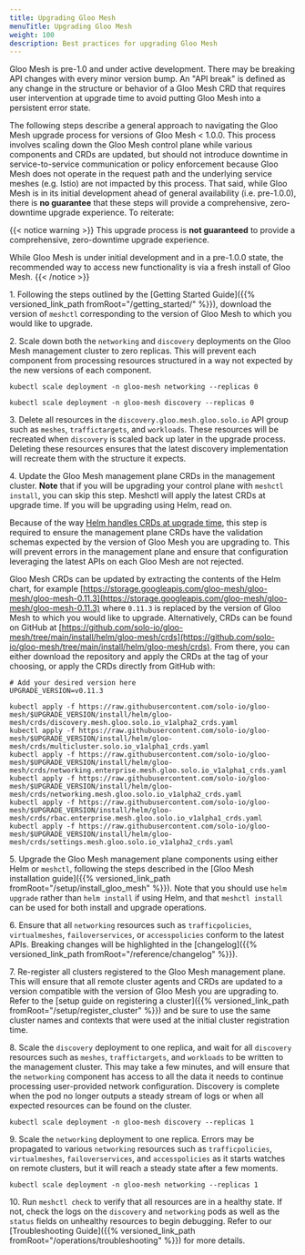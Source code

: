 ```yaml
---
title: Upgrading Gloo Mesh
menuTitle: Upgrading Gloo Mesh
weight: 100
description: Best practices for upgrading Gloo Mesh
---
```


Gloo Mesh is pre-1.0 and under active development. There may be breaking API changes with every minor version bump.
An "API break" is defined as any change in the structure or behavior of a Gloo Mesh CRD that requires user intervention
at upgrade time to avoid putting Gloo Mesh into a persistent error state.

The following steps describe a general approach to navigating the Gloo Mesh upgrade process for versions of Gloo Mesh
< 1.0.0. This process involves scaling down the Gloo Mesh control plane while various components and CRDs are updated,
but should not introduce downtime in service-to-service communication or policy enforcement because Gloo Mesh does not
operate in the request path and the underlying service meshes (e.g. Istio) are not impacted by this process. That said,
while Gloo Mesh is in its initial development ahead of general availability (i.e. pre-1.0.0), there is **no guarantee**
that these steps will provide a comprehensive, zero-downtime upgrade experience. To reiterate:

{{< notice warning >}}
This upgrade process is **not guaranteed** to provide a comprehensive, zero-downtime upgrade experience.

While Gloo Mesh is under initial development and in a pre-1.0.0 state, the recommended way to access new functionality
is via a fresh install of Gloo Mesh.
{{< /notice >}}

1\. Following the steps outlined by the [Getting Started Guide]({{% versioned_link_path fromRoot="/getting_started/" %}}),
download the version of `meshctl` corresponding to the version of Gloo Mesh to which you would like to upgrade.

2\. Scale down both the `networking` and `discovery` deployments on the Gloo Mesh management cluster to zero replicas.
This will prevent each component from processing resources structured in a way not expected by the new versions of each
component.

```shell
kubectl scale deployment -n gloo-mesh networking --replicas 0
```

```shell
kubectl scale deployment -n gloo-mesh discovery --replicas 0
```

3\. Delete all resources in the `discovery.gloo.mesh.gloo.solo.io` API group such as `meshes`, `traffictargets`, and `workloads`.
These resources will be recreated when `discovery` is scaled back up later in the upgrade process. Deleting these
resources ensures that the latest discovery implementation will recreate them with the structure it expects. 

4\. Update the Gloo Mesh management plane CRDs in the management cluster. **Note** that if you will be upgrading your
control plane with `meshctl install`, you can skip this step. Meshctl will apply the latest CRDs at upgrade time. If you
will be upgrading using Helm, read on.

Because of the way [Helm handles CRDs at upgrade time](https://helm.sh/docs/chart_best_practices/custom_resource_definitions/#some-caveats-and-explanations),
this step is required to ensure the management plane CRDs have the validation schemas expected by the version of Gloo
Mesh you are upgrading to. This will prevent errors in the management plane and ensure that configuration leveraging
the latest APIs on each Gloo Mesh are not rejected.

Gloo Mesh CRDs can be updated by extracting the contents of the Helm chart, for example [https://storage.googleapis.com/gloo-mesh/gloo-mesh/gloo-mesh-0.11.3](https://storage.googleapis.com/gloo-mesh/gloo-mesh/gloo-mesh-0.11.3)
where `0.11.3` is replaced by the version of Gloo Mesh to which you would like to upgrade. Alternatively, CRDs can be found
on GitHub at [https://github.com/solo-io/gloo-mesh/tree/main/install/helm/gloo-mesh/crds](https://github.com/solo-io/gloo-mesh/tree/main/install/helm/gloo-mesh/crds).
From there, you can either download the repository and apply the CRDs at the tag of your choosing, or apply the CRDs
directly from GitHub with:

```shell
# Add your desired version here
UPGRADE_VERSION=v0.11.3

kubectl apply -f https://raw.githubusercontent.com/solo-io/gloo-mesh/$UPGRADE_VERSION/install/helm/gloo-mesh/crds/discovery.mesh.gloo.solo.io_v1alpha2_crds.yaml
kubectl apply -f https://raw.githubusercontent.com/solo-io/gloo-mesh/$UPGRADE_VERSION/install/helm/gloo-mesh/crds/multicluster.solo.io_v1alpha1_crds.yaml
kubectl apply -f https://raw.githubusercontent.com/solo-io/gloo-mesh/$UPGRADE_VERSION/install/helm/gloo-mesh/crds/networking.enterprise.mesh.gloo.solo.io_v1alpha1_crds.yaml
kubectl apply -f https://raw.githubusercontent.com/solo-io/gloo-mesh/$UPGRADE_VERSION/install/helm/gloo-mesh/crds/networking.mesh.gloo.solo.io_v1alpha2_crds.yaml
kubectl apply -f https://raw.githubusercontent.com/solo-io/gloo-mesh/$UPGRADE_VERSION/install/helm/gloo-mesh/crds/rbac.enterprise.mesh.gloo.solo.io_v1alpha1_crds.yaml
kubectl apply -f https://raw.githubusercontent.com/solo-io/gloo-mesh/$UPGRADE_VERSION/install/helm/gloo-mesh/crds/settings.mesh.gloo.solo.io_v1alpha2_crds.yaml
```

5\. Upgrade the Gloo Mesh management plane components using either Helm or `meshctl`, following the steps described in
the [Gloo Mesh installation guide]({{% versioned_link_path fromRoot="/setup/install_gloo_mesh" %}}). Note that you
should use `helm upgrade` rather than `helm install` if using Helm, and that `meshctl install` can be used for both
install and upgrade operations.

6\. Ensure that all `networking` resources such as `trafficpolicies`, `virtualmeshes`, `failoverservices`, or `accesspolicies`
conform to the latest APIs. Breaking changes will be highlighted in the [changelog]({{% versioned_link_path fromRoot="/reference/changelog" %}}).

7\. Re-register all clusters registered to the Gloo Mesh management plane. This will ensure that all remote cluster agents
and CRDs are updated to a version compatible with the version of Gloo Mesh you are upgrading to. Refer to the 
[setup guide on registering a cluster]({{% versioned_link_path fromRoot="/setup/register_cluster" %}})
and be sure to use the same cluster names and contexts that were used at the initial cluster registration time.

8\. Scale the `discovery` deployment to one replica, and wait for all `discovery` resources such as `meshes`, `traffictargets`,
and `workloads` to be written to the management cluster. This may take a few minutes, and will ensure that the `networking`
component has access to all the data it needs to continue processing user-provided network configuration. Discovery is
complete when the pod no longer outputs a steady stream of logs or when all expected resources can be found on the cluster.

```shell
kubectl scale deployment -n gloo-mesh discovery --replicas 1
```

9\. Scale the `networking` deployment to one replica. Errors may be propagated to various `networking` resources such as
`trafficpolicies`, `virtualmeshes`, `failoverservices`, and `accesspolicies` as it starts watches on remote clusters,
but it will reach a steady state after a few moments.

```shell
kubectl scale deployment -n gloo-mesh networking --replicas 1
```

10\. Run `meshctl check` to verify that all resources are in a healthy state. If not, check the logs on the `discovery`
and `networking` pods as well as the `status` fields on unhealthy resources to begin debugging. Refer to our 
[Troubleshooting Guide]({{% versioned_link_path fromRoot="/operations/troubleshooting" %}}) for more details.
